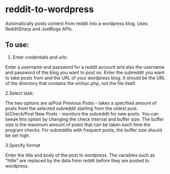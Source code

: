 # reddit-to-wordpress
Automatically posts content from reddit into a wordpress blog. Uses RedditSharp and JoeBlogs APIs.

To use:
----------------------------------
1. Enter credentials and urls:

Enter a username and password for a reddit account and also the username and password of the blog you want to post on. Enter the subreddit you want to take posts from and the URL of your wordpress blog. It should be the URL of the directory that contains the xmlrpc.php, not the file itself.

2.Select task:

The two options are
 a)Post Previous Posts - takes a specified amount of posts from the selected subreddit starting from the oldest post.
 b)Check/Post New Posts - monitors the subreddit for new posts. You can tweak this option by changing the check interval and buffer size. The buffer size is the maximum amount of posts that can be taken each time the program checks. For subreddits with frequent posts, the buffer size should be set high.

3.Specify format

Enter the title and body of the post to wordpress. The variables such as "!title" are replaced by the data from reddit before they are posted to wordpress. 
